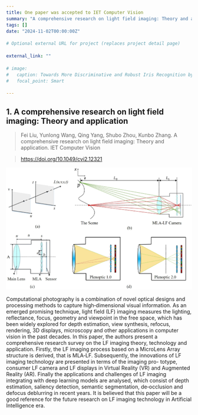 ```yaml
---
title: One paper was accepted to IET Computer Vision
summary: "A comprehensive research on light field imaging: Theory and application"
tags: []
date: "2024-11-02T00:00:00Z"

# Optional external URL for project (replaces project detail page)

external_link: ""

# image:
#   caption: Towards More Discriminative and Robust Iris Recognition by Learning Uncertain Factors
#   focal_point: Smart

---
```


## 1. A comprehensive research on light field imaging: Theory and application

> Fei Liu, Yunlong Wang, Qing Yang, Shubo Zhou, Kunbo Zhang. A comprehensive research on light field imaging: Theory and application. IET Computer Vision

> 
> <https://doi.org/10.1049/cvi2.12321>

![IET-2024](IET-2024-pic1.png)

Computational photography is a combination of novel optical designs and processing methods to capture high‐dimensional visual information. As an emerged promising technique, light field (LF) imaging measures the lighting, reflectance, focus, geometry and viewpoint in the free space, which has been widely explored for depth estimation, view synthesis, refocus, rendering, 3D displays, microscopy and other applications in computer vision in the past decades. In this paper, the authors present a comprehensive research survey on the LF imaging theory, technology and application. Firstly, the LF imaging process based on a MicroLens Array structure is derived, that is MLA‐LF. Subsequently, the innovations of LF imaging technology are presented in terms of the imaging pro-
totype, consumer LF camera and LF displays in Virtual Reality (VR) and Augmented Reality (AR). Finally the applications and challenges of LF imaging integrating with deep learning models are analysed, which consist of depth estimation, saliency detection, semantic segmentation, de‐occlusion and defocus deblurring in recent years. It is believed that this paper will be a good reference for the future research on LF imaging technology in Artificial Intelligence era.
